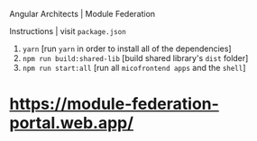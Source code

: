Angular Architects | Module Federation

Instructions | visit `package.json`

1. `yarn` [run `yarn` in order to install all of the dependencies]
2. `npm run build:shared-lib` [build shared library's `dist` folder]
3. `npm run start:all` [run all `micofrontend apps` and the `shell`]


# https://module-federation-portal.web.app/
